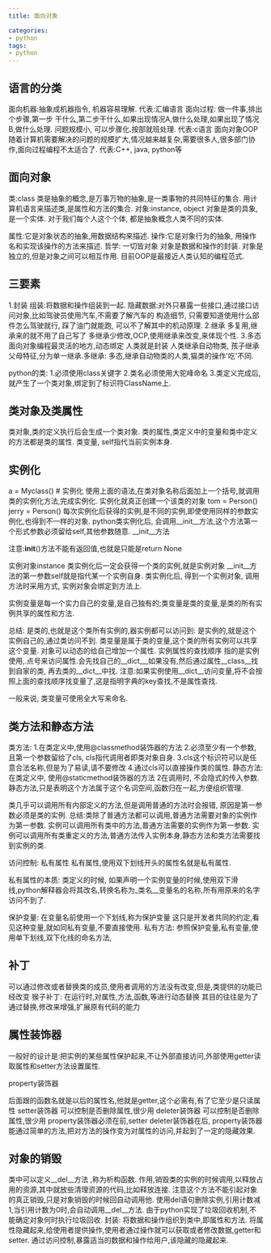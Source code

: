 ```yaml
---
title: 面向对象

categories: 
- python
tags:
- python
---
```

## 语言的分类

面向机器:抽象成机器指令, 机器容易理解.
代表:汇编语言
面向过程:
做一件事,排出个步骤,第一步 干什么,第二步干什么,如果出现情况A,做什么处理,如果出现了情况B,做什么处理.
问题规模小, 可以步骤化.按部就班处理.
代表:c语言
面向对象OOP
随着计算机需要解决的问题的规模扩大,情况越来越复杂,需要很多人,很多部门协作,面向过程编程不太适合了.
代表:C++, java, python等
## 面向对象
类:class
类是抽象的概念,是万事万物的抽象,是一类事物的共同特征的集合.
用计算机语言来描述类,是属性和方法的集合.
对象:instance, object
对象是类的具象, 是一个实体.
对于我们每个人这个个体, 都是抽象概念人类不同的实体.

属性:它是对象状态的抽象,用数据结构来描述.
操作:它是对象行为的抽象, 用操作名和实现该操作的方法来描述.
哲学:
一切皆对象
对象是数据和操作的封装.
对象是独立的,但是对象之间可以相互作用.
目前OOP是最接近人类认知的编程范式.

## 三要素
1.封装
组装:将数据和操作组装到一起.
隐藏数据:对外只暴露一些接口,通过接口访问对象,比如驾驶员使用汽车,不需要了解汽车的
构造细节, 只需要知道使用什么部件怎么驾驶就行, 踩了油门就能跑, 可以不了解其中的机动原理.
2.继承
多复用,继承来的就不用了自己写了
多继承少修改,OCP,使用继承来改变,来体现个性.
3.多态
面向对象编程最灵活的地方,动态绑定
人类就是封装
人类继承自动物类, 孩子继承父母特征,分为单一继承.多继承:
多态,继承自动物类的人类,猫类的操作'吃'不同.

python的类:
1.必须使用class关键字
2.类名必须使用大驼峰命名
3.类定义完成后, 就产生了一个类对象,绑定到了标识符ClassName上.

## 类对象及类属性

类对象,类的定义执行后会生成一个类对象.
类的属性,类定义中的变量和类中定义的方法都是类的属性.
类变量,
self指代当前实例本身.

## 实例化
a = Myclass() # 实例化
使用上面的语法,在类对象名称后面加上一个括号,就调用类的实例化方法,完成实例化.
实例化就真正创建一个该类的对象
tom = Person()
jerry = Person()
每次实例化后获得的实例,是不同的实例,即使使用同样的参数实例化,也得到不一样的对象.
python类实例化后, 会调用__init__方法,这个方法第一个形式参数必须留给self,其他参数随意.
__init__方法

注意:__init__()方法不能有返回值,也就是只能是return None

实例对象instance
类实例化后一定会获得一个类的实例,就是实例对象
__init__方法的第一参数self就是指代某一个实例自身.
类实例化后, 得到一个实例对象, 调用方法时采用方式, 实例对象会绑定到方法上.

实例变量是每一个实力自己的变量,是自己独有的;类变量是类的变量,是类的所有实例共享的属性和方法.

总结:
是类的,也就是这个类所有实例的,器实例都可以访问到:
是实例的,就是这个实例自己的,通过类访问不到.
类变量是属于类的变量,这个类的所有实例可以共享这个变量.
对象可以动态的给自己增加一个属性.
实例属性的查找顺序
指的是实例使用,.点号来访问属性.会先找自己的__dict__,如果没有,然后通过属性__class__找到自家的类, 再去类的__dict__中找.
注意:如果实例使用__dict__访问变量,将不会按照上面的查找顺序找变量了,这是指明字典的key查找,不是属性查找.

一般来说, 类变量可使用全大写来命名.

## 类方法和静态方法

类方法:
1.在类定义中,使用@classmethod装饰器的方法
2.必须至少有一个参数,且第一个参数留给了cls, cls指代调用者即类对象自身.
3.cls这个标识符可以是任意合法名称,但是为了易读,请不要修改
4.通过cls可以直接操作类的属性.
静态方法:
在类定义中, 使用@staticmethod装饰器的方法
2在调用时, 不会隐式的传入参数.
静态方法,只是表明这个方法属于这个名词空间,函数归在一起,方便组织管理.

类几乎可以调用所有内部定义的方法,但是调用普通的方法时会报错,
原因是第一参数必须是类的实例.
总结:类除了普通方法都可以调用,普通方法需要对象的实例作为第一参数.
实例可以调用所有类中的方法,普通方法需要的实例作为第一参数.
实例可以调用所有类重定义的方法,普通方法传入实例本身,静态方法和类方法需要找到实例的类.

访问控制:
私有属性
私有属性,使用双下划线开头的属性名就是私有属性.

私有属性的本质:
类定义的时候, 如果声明一个实例变量的时候,使用双下滑线,python解释器会将其改名,转换名称为_类名__变量名的名称,所有用原来的名字访问不到了.


保护变量:
在变量名前使用一个下划线,称为保护变量
这只是开发者共同的约定,看见这种变量,就如同私有变量,不要直接使用.
私有方法:
参照保护变量,私有变量,使用单下划线,双下化线的命名方法,

## 补丁
可以通过修改或者替换类的成员,使用者调用的方法没有改变,但是,类提供的功能已经改变
猴子补丁:
在运行时,对属性,方法,函数,等进行动态替换
其目的往往是为了通过替换,修改来增强,扩展原有代码的能力

## 属性装饰器
一般好的设计是:把实例的某些属性保护起来,不让外部直接访问,外部使用getter读取属性和setter方法设置属性.

property装饰器

后面跟的函数名就是以后的属性名,他就是getter,这个必需有,有了它至少是只读属性
setter装饰器
可以控制是否删除属性,很少用
deleter装饰器
可以控制是否删除属性,很少用
property装饰器必须在前,setter deleter装饰器在后,
property装饰器能通过简单的方法,把对方法的操作变为对属性的访问,并起到了一定的隐藏效果.

## 对象的销毁
类中可以定义__del__方法 ,称为析构函数.
作用,销毁类的实例的时候调用,以释放占用的资源,其中就放些清理资源的代码,比如释放连接.
注意这个方法不能引起对象的真正销毁,只是对象销毁的时候回自动调用他.
使用del语句删除实例,引用计数减1,当引用计数为0时,会自动调用__del__方法.
由于python实现了垃圾回收机制,不能确定对象何时执行垃圾回收.
封装:
将数据和操作组织到类中,即属性和方法.
将属性隐藏起来,给使用者提供操作,使用者通过操作就可以获取或者修改数据,getter和setter.
通过访问控制,暴露适当的数据和操作给用户,该隐藏的隐藏起来.
